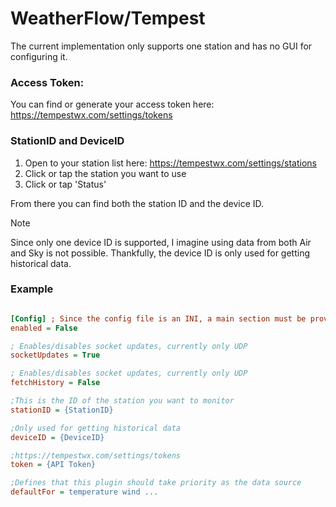 # WeatherFlow/Tempest

The current implementation only supports one station and has no GUI for configuring it.

### Access Token:

You can find or generate your access token here: https://tempestwx.com/settings/tokens

### StationID and DeviceID

1. Open to your station list here: https://tempestwx.com/settings/stations
2. Click or tap the station you want to use
3. Click or tap 'Status'

From there you can find both the station ID and the device ID.

> [!NOTE]
> Since only one device ID is supported, I imagine using data from both Air and Sky is not possible. Thankfully, the device ID is only used for getting historical data.

### Example

```ini

[Config] ; Since the config file is an INI, a main section must be provided
enabled = False

; Enables/disables socket updates, currently only UDP
socketUpdates = True

; Enables/disables socket updates, currently only UDP  
fetchHistory = False

;This is the ID of the station you want to monitor
stationID = {StationID}

;Only used for getting historical data
deviceID = {DeviceID}

;https://tempestwx.com/settings/tokens
token = {API Token}

;Defines that this plugin should take priority as the data source
defaultFor = temperature wind ... 
```